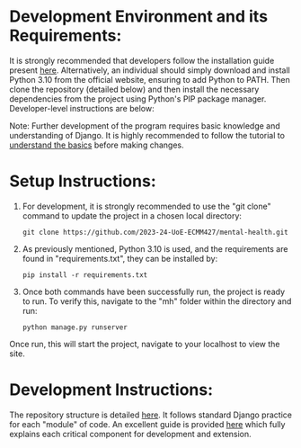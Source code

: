 # Development Environment and its Requirements:

It is strongly recommended that developers follow the installation guide present [here](docs/CoLab%20Documentation.pdf). Alternatively, an individual should simply download and install Python 3.10 from the official website, ensuring to add Python to PATH. Then clone the repository (detailed below) and then install the necessary dependencies from the project using Python's PIP package manager. Developer-level instructions are below:

Note: Further development of the program requires basic knowledge and understanding of Django. It is highly recommended to follow the tutorial to [understand the basics](https://www.djangoproject.com/start/) before making changes.

# Setup Instructions:

1. For development, it is strongly recommended to use the "git clone" command to update the project in a chosen local directory:

      ```git clone https://github.com/2023-24-UoE-ECMM427/mental-health.git```

2. As previously mentioned, Python 3.10 is used, and the requirements are found in "requirements.txt", they can be installed by:

      ```pip install -r requirements.txt```

3. Once both commands have been successfully run, the project is ready to run. To verify this, navigate to the "mh" folder within the directory and run:

      ```python manage.py runserver```

Once run, this will start the project, navigate to your localhost to view the site.

# Development Instructions:

The repository structure is detailed [here](rep_layout_testing.md). It follows standard Django practice for each "module" of code. An excellent guide is provided [here](https://medium.com/django-unleashed/django-project-structure-a-comprehensive-guide-4b2ddbf2b6b8) which fully explains each critical component for development and extension.
